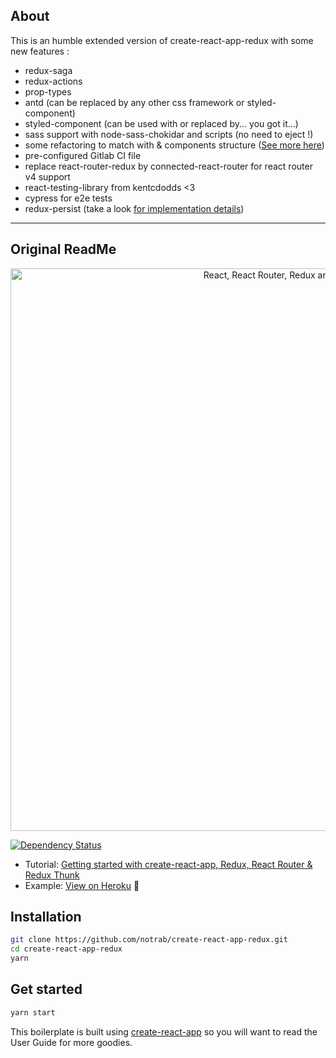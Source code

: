 ## About
<p>This is an humble extended version of create-react-app-redux with some new features : </p>

- redux-saga
- redux-actions
- prop-types
- antd (can be replaced by any other css framework or styled-component)
- styled-component (can be used with or replaced by... you got it...)
- sass support with node-sass-chokidar and scripts (no need to eject !)
- some refactoring to match with <Scenes /> & components structure (<a href="https://medium.com/@alexmngn/how-to-better-organize-your-react-applications-2fd3ea1920f1">See more here</a>)
- pre-configured Gitlab CI file
- replace react-router-redux by connected-react-router for react router v4 support
- react-testing-library from kentcdodds <3
- cypress for e2e tests
- redux-persist (take a look <a href="https://blog.reactnativecoach.com/the-definitive-guide-to-redux-persist-84738167975">for implementation details</a>)

---
## Original ReadMe

<p align="center"><a href="https://medium.com/@notrab/getting-started-with-create-react-app-redux-react-router-redux-thunk-d6a19259f71f"><img src="https://i.imgur.com/PATsTx2.png" title="View tutorial" alt="React, React Router, Redux and Redux Thunk" width="900"></a></p>

[![Dependency Status](https://dependencyci.com/github/notrab/create-react-app-redux/badge)](https://dependencyci.com/github/notrab/create-react-app-redux)

* Tutorial: [Getting started with create-react-app, Redux, React Router & Redux Thunk](https://medium.com/@notrab/getting-started-with-create-react-app-redux-react-router-redux-thunk-d6a19259f71f)
* Example: [View on Heroku](https://cra-redux-router-thunk.herokuapp.com/) 🙌

## Installation

```bash
git clone https://github.com/notrab/create-react-app-redux.git
cd create-react-app-redux
yarn
```

## Get started

```bash
yarn start
```

This boilerplate is built using [create-react-app](https://github.com/facebookincubator/create-react-app) so you will want to read the User Guide for more goodies.
